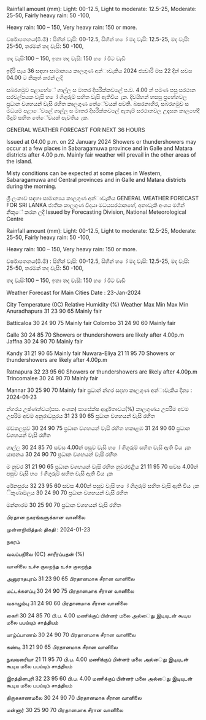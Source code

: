 Rainfall amount (mm): Light: 00-12.5, Light to moderate: 12.5-25, Moderate: 25-50, Fairly heavy rain: 50 -100,

Heavy rain: 100 – 150, Very heavy rain: 150 or more.

වර්ෂාපතනය(මි.මී) : සිහින් වැසි: 00-12.5, සිහින් හ ෝ මද වැසි: 12.5-25, මද වැසි: 25-50, තරමක් තද වැසි: 50 -100,

තද වැසි:100 – 150, ඉතා තද වැසි: 150 හ ෝ ඊට වැඩි

ඉදිරි පැය 36 සඳහා සාමාන්‍යය කාලගුණ අන්‍ාවැකිය 2024 ජන්‍වාරි මස 22 දින්‍ සවස 04.00 ට නිකුත් කරන්‍ ලදි

සබරගමුව පළාහේේ ගාල්ල ස මාතර දිසරික්කවලේ ප.ව. 4.00 න් පමණ පසු සරථාන සරවල්පයක වැසි හ ෝ ගිගුරුම් සහිත වැසි ඇතිවිය ැක. දිවයිහන් හසසු ප්‍රහේශවල ප්‍රධාන වශහයන් වැසි රහිත කාලගුණ තේේවයක් පවතී. බසරනාහිර, සබරගමුව ස මධයම පළාේවලේ ගාල්ල ස මාතර දිසරික්කවලේ ඇතැම් සරථානවල උදෑසන කාලහේදී මීදුම් සහිත තේේවයක් පැවතිය ැක.

GENERAL WEATHER FORECAST FOR NEXT 36 HOURS

Issued at 04.00 p.m. on 22 January 2024 Showers or thundershowers may occur at a few places in Sabaragamuwa province and in Galle and Matara districts after 4.00 p.m. Mainly fair weather will prevail in the other areas of the island.

Misty conditions can be expected at some places in Western, Sabaragamuwa and Central provinces and in Galle and Matara districts during the morning.

ශ්‍රී ලංකාව සඳහා සාමාන්‍යය කාලගුණ අන්‍ාවැකිය GENERAL WEATHER FORECAST FOR SRI LANKA ජාතික කාලගුණ විදයා මධයසරථානහේ, අනාවැකි අංශය මගින් නිකුේ කරන ලදි Issued by Forecasting Division, National Meteorological Centre

Rainfall amount (mm): Light: 00-12.5, Light to moderate: 12.5-25, Moderate: 25-50, Fairly heavy rain: 50 -100,

Heavy rain: 100 – 150, Very heavy rain: 150 or more.

වර්ෂාපතනය(මි.මී) : සිහින් වැසි: 00-12.5, සිහින් හ ෝ මද වැසි: 12.5-25, මද වැසි: 25-50, තරමක් තද වැසි: 50 -100,

තද වැසි:100 – 150, ඉතා තද වැසි: 150 හ ෝ ඊට වැඩි

Weather Forecast for Main Cities Date : 23-Jan-2024

City Temperature (0C) Relative Humidity (%) Weather Max Min Max Min Anuradhapura 31 23 90 65 Mainly fair

Batticaloa 30 24 90 75 Mainly fair Colombo 31 24 90 60 Mainly fair

Galle 30 24 85 70 Showers or thundershowers are likely after 4.00p.m Jaffna 30 24 90 70 Mainly fair

Kandy 31 21 90 65 Mainly fair Nuwara-Eliya 21 11 95 70 Showers or thundershowers are likely after 4.00p.m

Ratnapura 32 23 95 60 Showers or thundershowers are likely after 4.00p.m Trincomalee 30 24 90 70 Mainly fair

Mannar 30 25 90 70 Mainly fair ප්‍රධාන්‍ න්‍ගර සදහා කාලගුණ අන්‍ාවැකිය දින්‍ය : 2024-01-23

න්‍ගරය උෂ්ණත්වය(සස. අංශක) සාසේක්ෂ ආර්ද්‍රතාවය(%) කාලගුණය උපරිම අවම උපරිම අවම අනුරාධපුරය 31 23 90 65 ප්‍රධාන වශහයන් වැසි රහිත

මඩකලපුව 30 24 90 75 ප්‍රධාන වශහයන් වැසි රහිත හකාළඹ 31 24 90 60 ප්‍රධාන වශහයන් වැසි රහිත

ගාල්ල 30 24 85 70 සවස 4.00න් පසුව වැසි හ ෝ ගිගුරුම් සහිත වැසි ඇති විය ැක යාපනය 30 24 90 70 ප්‍රධාන වශහයන් වැසි රහිත

ම නුවර 31 21 90 65 ප්‍රධාන වශහයන් වැසි රහිත නුවරඑළිය 21 11 95 70 සවස 4.00න් පසුව වැසි හ ෝ ගිගුරුම් සහිත වැසි ඇති විය ැක

රේනපුරය 32 23 95 60 සවස 4.00න් පසුව වැසි හ ෝ ගිගුරුම් සහිත වැසි ඇති විය ැක ිකුණාමලය 30 24 90 70 ප්‍රධාන වශහයන් වැසි රහිත

මන්නාරම 30 25 90 70 ප්‍රධාන වශහයන් වැසි රහිත

பிரதான நகரங்களுக்கான வானிலை

முன்னறிவித்தல் திகதி : 2024-01-23

நகரம்

வவப்பநிலை (0C) சாரீரப்பதன் (%)

வானிலை உச்ச குலறந்த உச்ச குலறந்த

அனுராதபுரம் 31 23 90 65 பிரதானமாக சீரான வானிலை

மட்டக்களப்பு 30 24 90 75 பிரதானமாக சீரான வானிலை

வகாழும்பு 31 24 90 60 பிரதானமாக சீரான வானிலை

காைி 30 24 85 70 பி.ப. 4.00 மணிக்குப் பின்னர் மலை அல்ைது இடியுடன் கூடிய மலை பபய்யும் சாத்தியம்

யாழ்ப்பாணம் 30 24 90 70 பிரதானமாக சீரான வானிலை

கண்டி 31 21 90 65 பிரதானமாக சீரான வானிலை

நுவவரைியா 21 11 95 70 பி.ப. 4.00 மணிக்குப் பின்னர் மலை அல்ைது இடியுடன் கூடிய மலை பபய்யும் சாத்தியம்

இரத்தினபுரி 32 23 95 60 பி.ப. 4.00 மணிக்குப் பின்னர் மலை அல்ைது இடியுடன் கூடிய மலை பபய்யும் சாத்தியம்

திருககாணமலை 30 24 90 70 பிரதானமாக சீரான வானிலை

மன்னார் 30 25 90 70 பிரதானமாக சீரான வானிலை